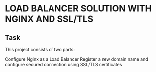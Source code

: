# LOAD BALANCER SOLUTION WITH NGINX AND SSL/TLS

## Task
This project consists of two parts:

Configure Nginx as a Load Balancer
Register a new domain name and configure secured connection using SSL/TLS certificates
